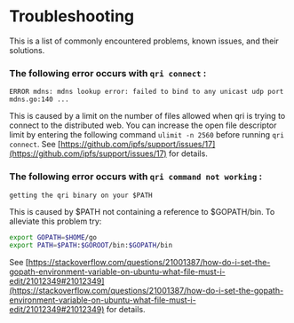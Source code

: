 # Troubleshooting

This is a list of commonly encountered problems, known issues, and their solutions.

### The following error occurs with `qri connect` :
 `ERROR mdns: mdns lookup error: failed to bind to any unicast udp port mdns.go:140 ...`

This is caused by a limit on the number of files allowed when qri is trying to connect to the distributed web. You can increase the open file descriptor limit by entering the following command `ulimit -n 2560` before running `qri connect`. See [https://github.com/ipfs/support/issues/17](https://github.com/ipfs/support/issues/17) for details.


### The following error occurs with `qri command not working` :
 `getting the qri binary on your $PATH`
    
This is caused by $PATH not containing a reference to $GOPATH/bin. To alleviate this problem try:
```bash
export GOPATH=$HOME/go
export PATH=$PATH:$GOROOT/bin:$GOPATH/bin
```
See [https://stackoverflow.com/questions/21001387/how-do-i-set-the-gopath-environment-variable-on-ubuntu-what-file-must-i-edit/21012349#21012349](https://stackoverflow.com/questions/21001387/how-do-i-set-the-gopath-environment-variable-on-ubuntu-what-file-must-i-edit/21012349#21012349) for details. 
